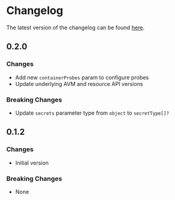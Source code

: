 # Changelog

The latest version of the changelog can be found [here](https://github.com/Azure/bicep-registry-modules/blob/main/avm/ptn/azd/acr-container-app/CHANGELOG.md).

## 0.2.0

### Changes

- Add new `containerProbes` param to configure probes
- Update underlying AVM and resource API versions

### Breaking Changes

- Update `secrets` parameter type from `object` to `secretType[]?`

## 0.1.2

### Changes

- Initial version

### Breaking Changes

- None
